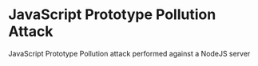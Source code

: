 # JavaScript Prototype Pollution Attack

JavaScript Prototype Pollution attack performed against a NodeJS server

